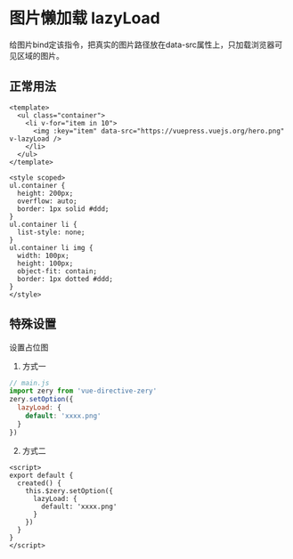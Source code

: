 # 图片懒加载 lazyLoad
给图片bind定该指令，把真实的图片路径放在data-src属性上，只加载浏览器可见区域的图片。
## 正常用法
```vue
<template>
  <ul class="container">
    <li v-for="item in 10">
      <img :key="item" data-src="https://vuepress.vuejs.org/hero.png" v-lazyLoad />
    </li>
  </ul>
</template>

<style scoped>
ul.container {
  height: 200px;
  overflow: auto;
  border: 1px solid #ddd;
}
ul.container li {
  list-style: none;
}
ul.container li img {
  width: 100px;
  height: 100px;
  object-fit: contain;
  border: 1px dotted #ddd;
}
</style>
```
<template>
  <ul class="container">
    <li v-for="item in 10">
      <img :key="item" data-src="https://vuepress.vuejs.org/hero.png" v-lazyLoad />
    </li>
  </ul>
</template>

<style scoped>
ul.container {
  height: 200px;
  overflow: auto;
  border: 1px solid #ddd;
}
ul.container li {
  list-style: none;
}
ul.container li img {
  width: 100px;
  height: 100px;
  object-fit: contain;
  border: 1px dotted #ddd;
}
</style>

## 特殊设置
设置占位图
1. 方式一
```javascript
// main.js
import zery from 'vue-directive-zery'
zery.setOption({
  lazyLoad: {
    default: 'xxxx.png'
  }
})
```
2. 方式二
```vue
<script>
export default {
  created() {
    this.$zery.setOption({
      lazyLoad: {
        default: 'xxxx.png'
      }
    })
  }
}
</script>
```
